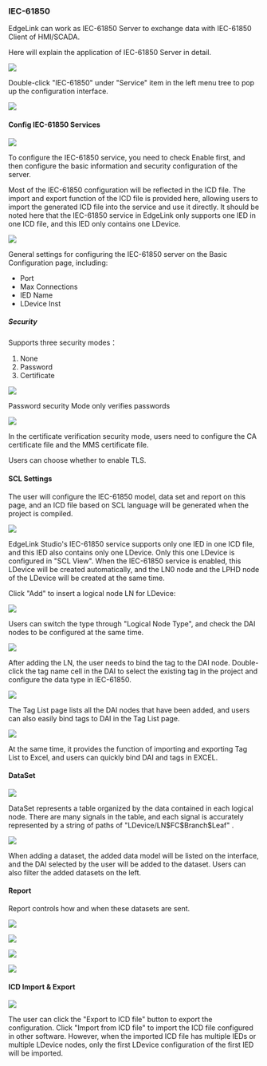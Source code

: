 ### IEC-61850

EdgeLink can work as IEC-61850 Server to exchange data with IEC-61850 Client of HMI/SCADA.

Here will explain the application of IEC-61850 Server in detail.

![](open.png)

Double-click "IEC-61850" under "Service" item in the left menu tree to pop up the configuration interface.

![](main.png)


#### Config IEC-61850 Services

![](main_1.png)


To configure the IEC-61850 service, you need to check Enable first, and then configure the basic information and security configuration of the server.

Most of the IEC-61850 configuration will be reflected in the ICD file. The import and export function of the ICD file is provided here, allowing users to import the generated ICD file into the service and use it directly. It should be noted here that the IEC-61850 service in EdgeLink only supports one IED in one ICD file, and this IED only contains one LDevice.

![](general.png)

General settings for configuring the IEC-61850 server on the Basic Configuration page, including:

- Port
- Max Connections
- IED Name
- LDevice Inst

##### Security

Supports three security modes：

1. None
2. Password
3. Certificate

![](security_password.png)

Password security Mode only verifies passwords

![](security_cert.png)

In the certificate verification security mode, users need to configure the CA certificate file and the MMS certificate file. 

Users can choose whether to enable TLS.

#### SCL Settings

The user will configure the IEC-61850 model, data set and report on this page, and an ICD file based on SCL language will be generated when the project is compiled.

![](scl_view.png)

EdgeLink Studio's IEC-61850 service supports only one IED in one ICD file, and this IED also contains only one LDevice. Only this one LDevice is configured in "SCL View". When the IEC-61850 service is enabled, this LDevice will be created automatically, and the LN0 node and the LPHD node of the LDevice will be created at the same time.

Click "Add" to insert a logical node LN for LDevice:

![](edit_ln.png)

Users can switch the type through "Logical Node Type", and check the DAI nodes to be configured at the same time.

![](select_tag.png)

After adding the LN, the user needs to bind the tag to the DAI node. Double-click the tag name cell in the DAI to select the existing tag in the project and configure the data type in IEC-61850.

![](tag_list.png)

The Tag List page lists all the DAI nodes that have been added, and users can also easily bind tags to DAI in the Tag List page.

![](tag_list_excel.png)

At the same time, it provides the function of importing and exporting Tag List to Excel, and users can quickly bind DAI and tags in EXCEL.

#### DataSet

![](dataset.png)

DataSet represents a table organized by the data contained in each logical node. There are many signals in the table, and each signal is accurately represented by a string of paths of "LDevice/LN\$FC\$Branch\$Leaf" .

![](dataset_add.png)

When adding a dataset, the added data model will be listed on the interface, and the DAI selected by the user will be added to the dataset. Users can also filter the added datasets on the left.

#### Report

Report controls how and when these datasets are sent.

![](report.png)

![](report_edit.png)

![](report_options.png)

![](report_triger_options.png)

#### ICD Import \& Export


![](icd.png)

The user can click the "Export to ICD file" button to export the configuration. Click "Import from ICD file" to import the ICD file configured in other software. However, when the imported ICD file has multiple IEDs or multiple LDevice nodes, only the first LDevice configuration of the first IED will be imported.
